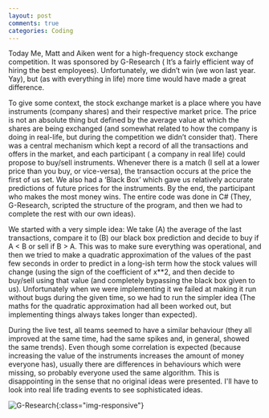```yaml
---
layout: post
comments: true
categories: Coding
---
```


Today Me, Matt and Aiken went for a high-frequency stock exchange competition. It was sponsored by G-Research ( It’s a fairly efficient way of hiring the best employees).
Unfortunately, we didn’t win (we won last year. Yay), but (as with everything in life) more time would have made a great difference.

To give some context, the stock exchange market is a place where you have instruments (company shares) and their respective market price. The price is not an absolute thing but defined by the average value at which the shares are being exchanged (and somewhat related to how the company is doing in real-life, but during the competition we didn’t consider that). There was a central mechanism which kept a record of all the transactions and offers in the market, and each participant ( a company in real life) could propose to buy/sell instruments. Whenever there is a match (I sell at a lower price than you buy, or vice-versa), the transaction occurs at the price the first of us set. We also had a ‘Black Box’ which gave us relatively accurate predictions of future prices for the instruments. By the end, the participant who makes the most money wins. The entire code was done in C# (They, G-Research, scripted the structure of the program, and then we had to complete the rest with our own ideas).

We started with a very simple idea: We take (A) the average of the last transactions, compare it to (B) our black box prediction and decide to buy if A < B or sell if B > A. This was to make sure everything was operational, and then we tried to make a quadratic approximation of the values of the past few seconds in order to predict in a long-ish term how the stock values will change (using the sign of the coefficient of x**2, and then decide to buy/sell using that value (and completely bypassing the black box given to us). Unfortunately when we were implementing it we failed at making it run without bugs during the given time, so we had to run the simpler idea (The maths for the quadratic approximation had all been worked out, but implementing things always takes longer than expected).

During the live test, all teams seemed to have a similar behaviour (they all improved at the same time, had the same spikes and, in general, showed the same trends). Even though some correlation is expected (because increasing the value of the instruments increases the amount of money everyone has), usually there are differences in behaviours which were missing, so probably everyone used the same algorithm. This is disappointing in the sense that no original ideas were presented. I'll have to look into real life trading events to see sophisticated ideas.

![G-Research](../../../../photos/g-research.jpg){:class="img-responsive"}
